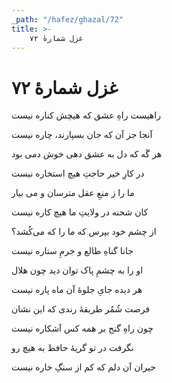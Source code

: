 ```yaml
---
_path: "/hafez/ghazal/72"
title: >-
    غزل شمارهٔ ۷۲
---
```

# غزل شمارهٔ ۷۲

<div class="b" id="bn1"><div class="m1"><p>راهیست راهِ عشق که هیچش کناره نیست</p></div>
<div class="m2"><p>آنجا جز آن که جان بسپارند، چاره نیست</p></div></div>
<div class="b" id="bn2"><div class="m1"><p>هر گَه که دل به عشق دهی خوش دمی بود</p></div>
<div class="m2"><p>در کارِ خیر حاجتِ هیچ استخاره نیست</p></div></div>
<div class="b" id="bn3"><div class="m1"><p>ما را ز منعِ عقل مترسان و می بیار</p></div>
<div class="m2"><p>کان شحنه در ولایتِ ما هیچ کاره نیست</p></div></div>
<div class="b" id="bn4"><div class="m1"><p>از چشم خود بپرس که ما را که می‌کُشد؟</p></div>
<div class="m2"><p>جانا گناهِ طالع و جرمِ ستاره نیست</p></div></div>
<div class="b" id="bn5"><div class="m1"><p>او را به چشمِ پاک توان دید چون هلال</p></div>
<div class="m2"><p>هر دیده جایِ جلوهٔ آن ماه پاره نیست</p></div></div>
<div class="b" id="bn6"><div class="m1"><p>فرصت شُمُر طریقهٔ رندی که این نشان</p></div>
<div class="m2"><p>چون راهِ گنج بر همه کس آشکاره نیست</p></div></div>
<div class="b" id="bn7"><div class="m1"><p>نگرفت در تو گریهٔ حافظ به هیچ رو</p></div>
<div class="m2"><p>حیران آن دلم که کم از سنگِ خاره نیست</p></div></div>
